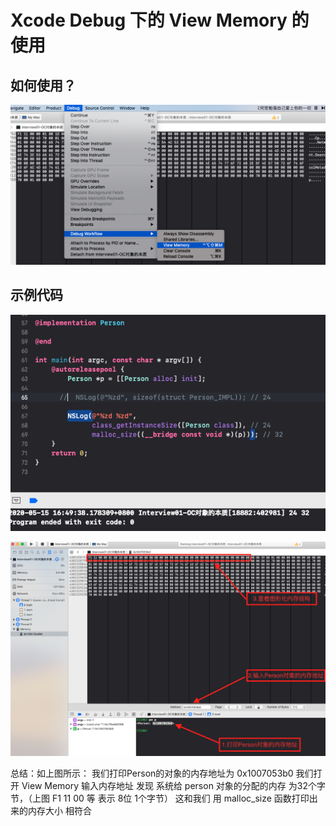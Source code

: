 # Xcode Debug 下的 View Memory 的使用

## 如何使用？

![p1](./p1.png)



##  示例代码

![p2](./p2.png)

![p3](./p3.png)

总结：如上图所示： 我们打印Person的对象的内存地址为 0x1007053b0  我们打开 View Memory 输入内存地址 发现 系统给 person 对象的分配的内存 为32个字节，（上图 F1 11 00 等 表示 8位 1个字节） 这和我们 用 malloc_size 函数打印出来的内存大小 相符合 